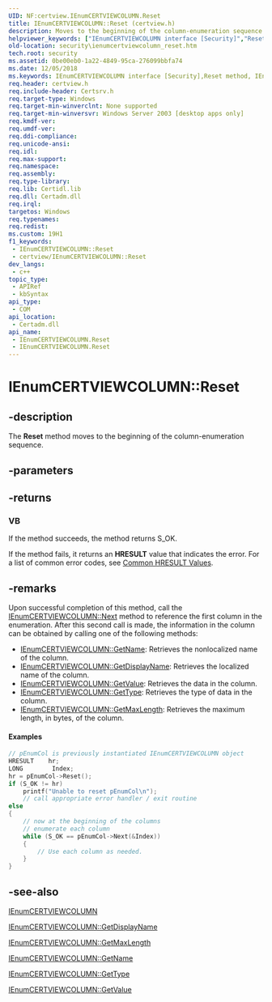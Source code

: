 ```yaml
---
UID: NF:certview.IEnumCERTVIEWCOLUMN.Reset
title: IEnumCERTVIEWCOLUMN::Reset (certview.h)
description: Moves to the beginning of the column-enumeration sequence.
helpviewer_keywords: ["IEnumCERTVIEWCOLUMN interface [Security]","Reset method","IEnumCERTVIEWCOLUMN object [Security]","Reset method","IEnumCERTVIEWCOLUMN.Reset","IEnumCERTVIEWCOLUMN::Reset","Reset","Reset method [Security]","Reset method [Security]","IEnumCERTVIEWCOLUMN interface","Reset method [Security]","IEnumCERTVIEWCOLUMN object","_certsrv_ienumcertviewcolumn_reset","certview/IEnumCERTVIEWCOLUMN::Reset","security.ienumcertviewcolumn_reset"]
old-location: security\ienumcertviewcolumn_reset.htm
tech.root: security
ms.assetid: 0be00eb0-1a22-4849-95ca-276099bbfa74
ms.date: 12/05/2018
ms.keywords: IEnumCERTVIEWCOLUMN interface [Security],Reset method, IEnumCERTVIEWCOLUMN object [Security],Reset method, IEnumCERTVIEWCOLUMN.Reset, IEnumCERTVIEWCOLUMN::Reset, Reset, Reset method [Security], Reset method [Security],IEnumCERTVIEWCOLUMN interface, Reset method [Security],IEnumCERTVIEWCOLUMN object, _certsrv_ienumcertviewcolumn_reset, certview/IEnumCERTVIEWCOLUMN::Reset, security.ienumcertviewcolumn_reset
req.header: certview.h
req.include-header: Certsrv.h
req.target-type: Windows
req.target-min-winverclnt: None supported
req.target-min-winversvr: Windows Server 2003 [desktop apps only]
req.kmdf-ver: 
req.umdf-ver: 
req.ddi-compliance: 
req.unicode-ansi: 
req.idl: 
req.max-support: 
req.namespace: 
req.assembly: 
req.type-library: 
req.lib: Certidl.lib
req.dll: Certadm.dll
req.irql: 
targetos: Windows
req.typenames: 
req.redist: 
ms.custom: 19H1
f1_keywords:
 - IEnumCERTVIEWCOLUMN::Reset
 - certview/IEnumCERTVIEWCOLUMN::Reset
dev_langs:
 - c++
topic_type:
 - APIRef
 - kbSyntax
api_type:
 - COM
api_location:
 - Certadm.dll
api_name:
 - IEnumCERTVIEWCOLUMN.Reset
 - IEnumCERTVIEWCOLUMN.Reset
---
```


# IEnumCERTVIEWCOLUMN::Reset


## -description

The <b>Reset</b> method moves to the beginning of the column-enumeration sequence.

## -parameters

## -returns

<h3>VB</h3>
 If the method succeeds, the method returns S_OK.

If the method fails, it returns an <b>HRESULT</b> value that indicates the error. For a list of common error codes, see <a href="/windows/desktop/SecCrypto/common-hresult-values">Common HRESULT Values</a>.

## -remarks

Upon successful completion of this method, call the 
<a href="/windows/desktop/api/certview/nf-certview-ienumcertviewcolumn-next">IEnumCERTVIEWCOLUMN::Next</a> method to reference the first column in the enumeration. After this second call is made, the information in the column can be obtained by calling one of the following methods:

<ul>
<li>
<a href="/windows/desktop/api/certview/nf-certview-ienumcertviewcolumn-getname">IEnumCERTVIEWCOLUMN::GetName</a>: Retrieves the nonlocalized name of the column.</li>
<li>
<a href="/windows/desktop/api/certview/nf-certview-ienumcertviewcolumn-getdisplayname">IEnumCERTVIEWCOLUMN::GetDisplayName</a>: Retrieves the localized name of the column.</li>
<li>
<a href="/windows/desktop/api/certview/nf-certview-ienumcertviewcolumn-getvalue">IEnumCERTVIEWCOLUMN::GetValue</a>: Retrieves the data in the column.</li>
<li>
<a href="/windows/desktop/api/certview/nf-certview-ienumcertviewcolumn-gettype">IEnumCERTVIEWCOLUMN::GetType</a>: Retrieves the type of data in the column.</li>
<li>
<a href="/windows/desktop/api/certview/nf-certview-ienumcertviewcolumn-getmaxlength">IEnumCERTVIEWCOLUMN::GetMaxLength</a>: Retrieves the maximum length, in bytes, of the column.</li>
</ul>

#### Examples


```cpp
// pEnumCol is previously instantiated IEnumCERTVIEWCOLUMN object
HRESULT    hr;
LONG        Index;
hr = pEnumCol->Reset();
if (S_OK != hr)
    printf("Unable to reset pEnumCol\n");
    // call appropriate error handler / exit routine
else
{
    // now at the beginning of the columns
    // enumerate each column
    while (S_OK == pEnumCol->Next(&Index))
    {
        // Use each column as needed.
    }
}
```

## -see-also

<a href="/windows/desktop/api/certview/nn-certview-ienumcertviewcolumn">IEnumCERTVIEWCOLUMN</a>



<a href="/windows/desktop/api/certview/nf-certview-ienumcertviewcolumn-getdisplayname">IEnumCERTVIEWCOLUMN::GetDisplayName</a>



<a href="/windows/desktop/api/certview/nf-certview-ienumcertviewcolumn-getmaxlength">IEnumCERTVIEWCOLUMN::GetMaxLength</a>



<a href="/windows/desktop/api/certview/nf-certview-ienumcertviewcolumn-getname">IEnumCERTVIEWCOLUMN::GetName</a>



<a href="/windows/desktop/api/certview/nf-certview-ienumcertviewcolumn-gettype">IEnumCERTVIEWCOLUMN::GetType</a>



<a href="/windows/desktop/api/certview/nf-certview-ienumcertviewcolumn-getvalue">IEnumCERTVIEWCOLUMN::GetValue</a>